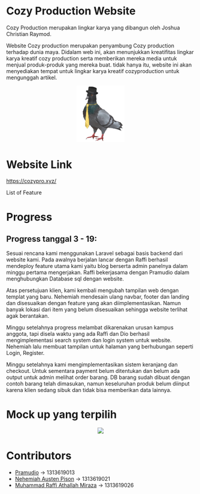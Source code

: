 # Cozy Production Website
Cozy Production merupakan lingkar karya yang dibangun oleh Joshua Christian Raymod. 

Website Cozy production merupakan penyambung Cozy production terhadap dunia maya. Didalam web ini, akan menunjukkan kreatifitas lingkar karya kreatif cozy production serta memberikan mereka media untuk menjual produk-produk yang mereka buat. tidak hanya itu, website ini akan menyediakan tempat untuk lingkar karya kreatif cozyproduction untuk mengunggah artikel.

<p align="center">
	<img src ="./PNGs/hatosan-2.png" width="128" />
</p>

# Website Link
https://cozypro.xyz/

<p href ="./doc/spec/List of Feature.pdf">
	List of Feature
</p>

# Progress

## Progress tanggal 3 - 19:

Sesuai rencana kami menggunakan Laravel sebagai basis backend dari website kami. Pada awalnya berjalan lancar dengan Raffi berhasil mendeploy feature utama kami yaitu blog berserta admin panelnya dalam minggu pertama mengerjakan. Raffi bekerjasama dengan Pramudio dalam menghubungkan Database sql dengan website.

Atas persetujuan klien, kami kembali mengubah tampilan web dengan templat yang baru. Nehemiah mendesain ulang navbar, footer dan landing dan disesuaikan dengan feature yang akan diimplementasikan. Namun banyak lokasi dari item yang belum disesuaikan sehingga website terlihat agak berantakan.

Minggu setelahnya progress melambat dikarenakan urusan kampus anggota, tapi disela waktu yang ada Raffi dan Dio berhasil mengimplementasi search system dan login system untuk website. Nehemiah lalu membuat tampilan untuk halaman yang berhubungan seperti Login, Register.

Minggu setelahnya kami mengimplementasikan sistem keranjang dan checkout. Untuk sementara payment belum ditentukan dan belum ada output untuk admin melihat order barang. DB barang sudah dibuat dengan contoh barang telah dimasukan, namun keseluruhan produk belum diinput karena klien sedang sibuk dan tidak bisa memberikan data lainnya.

# Mock up yang terpilih
<p align="center">
	<img src ="./doc/sketch/Mockup_2(terpilih).jpg"/>
</p>



# Contributors
- [Pramudio](https://github.com/Pramudio-Ilkom)                   -> 1313619013
- [Nehemiah Austen Pison](https://github.com/EzraelVio)           -> 1313619021
- [Muhammad Raffi Athallah Miraza](https://github.com/rafimir20)  -> 1313619026
